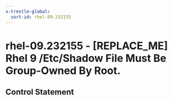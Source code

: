 ```yaml
---
x-trestle-global:
  sort-id: rhel-09.232155
---
```


# rhel-09.232155 - \[REPLACE_ME\] Rhel 9 /Etc/Shadow File Must Be Group-Owned By Root.

## Control Statement
